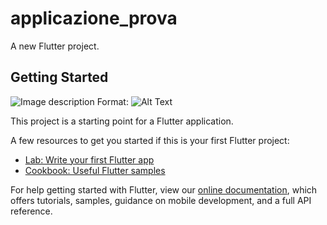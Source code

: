 # applicazione_prova

A new Flutter project.

## Getting Started

![Image description](https://drive.google.com/open?id=1-RJab3P0qO2BswrO2VMQiugYajUBpvH2)
Format: ![Alt Text](url)

This project is a starting point for a Flutter application.

A few resources to get you started if this is your first Flutter project:

- [Lab: Write your first Flutter app](https://flutter.dev/docs/get-started/codelab)
- [Cookbook: Useful Flutter samples](https://flutter.dev/docs/cookbook)

For help getting started with Flutter, view our
[online documentation](https://flutter.dev/docs), which offers tutorials,
samples, guidance on mobile development, and a full API reference.
